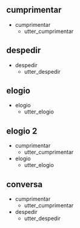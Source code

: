 ## cumprimentar
* cumprimentar
    - utter_cumprimentar

## despedir
* despedir
    - utter_despedir

## elogio
* elogio
    - utter_elogio

## elogio 2
* cumprimentar
    - utter_cumprimentar
* elogio
    - utter_elogio

## conversa
* cumprimentar
    - utter_cumprimentar
* despedir
    - utter_despedir
